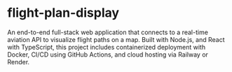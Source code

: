 # flight-plan-display
An end-to-end full-stack web application that connects to a real-time aviation API to visualize flight paths on a map. Built with Node.js, and React with TypeScript, this project includes containerized deployment with Docker, CI/CD using GitHub Actions, and cloud hosting via Railway or Render.

